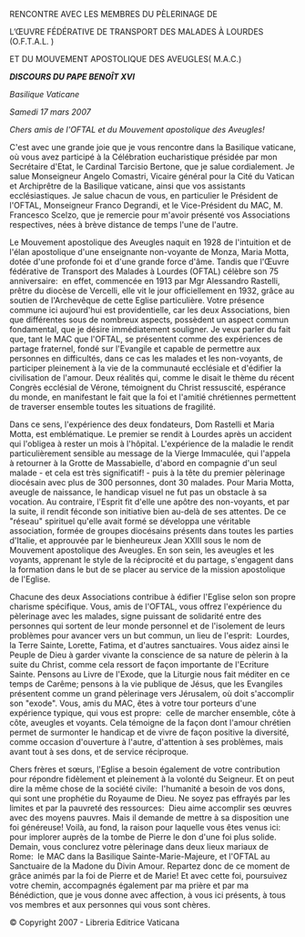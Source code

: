 RENCONTRE AVEC LES MEMBRES DU PÈLERINAGE DE

L’ŒUVRE FÉDÉRATIVE DE TRANSPORT DES MALADES À LOURDES (O.F.T.A.L. )

ET DU MOUVEMENT APOSTOLIQUE DES AVEUGLES( M.A.C.)

***DISCOURS DU PAPE BENOÎT XVI***

*Basilique Vaticane*

*Samedi 17 mars 2007*

*Chers amis de l'OFTAL et du Mouvement apostolique des Aveugles!*

C'est avec une grande joie que je vous rencontre dans la Basilique vaticane, où vous avez participé à la Célébration eucharistique présidée par mon Secrétaire d'Etat, le Cardinal Tarcisio Bertone, que je salue cordialement. Je salue Monseigneur Angelo Comastri, Vicaire général pour la Cité du Vatican et Archiprêtre de la Basilique vaticane, ainsi que vos assistants ecclésiastiques. Je salue chacun de vous, en particulier le Président de l'OFTAL, Monseigneur Franco Degrandi, et le Vice-Président du MAC, M. Francesco Scelzo, que je remercie pour m'avoir présenté vos Associations respectives, nées à brève distance de temps l'une de l'autre.

Le Mouvement apostolique des Aveugles naquit en 1928 de l'intuition et de l'élan apostolique d'une enseignante non-voyante de Monza, Maria Motta, dotée d'une profonde foi et d'une grande force d'âme. Tandis que l'Œuvre fédérative de Transport des Malades à Lourdes (OFTAL) célèbre son 75 anniversaire:  en effet, commencée en 1913 par Mgr Alessandro Rastelli, prêtre du diocèse de Vercelli, elle vit le jour officiellement en 1932, grâce au soutien de l'Archevêque de cette Eglise particulière. Votre présence commune ici aujourd'hui est providentielle, car les deux Associations, bien que différentes sous de nombreux aspects, possèdent un aspect commun fondamental, que je désire immédiatement souligner. Je veux parler du fait que, tant le MAC que l'OFTAL, se présentent comme des expériences de partage fraternel, fondé sur l'Evangile et capable de permettre aux personnes en difficultés, dans ce cas les malades et les non-voyants, de participer pleinement à la vie de la communauté ecclésiale et d'édifier la civilisation de l'amour. Deux réalités qui, comme le disait le thème du récent Congrès ecclésial de Vérone, témoignent du Christ ressuscité, espérance du monde, en manifestant le fait que la foi et l'amitié chrétiennes permettent de traverser ensemble toutes les situations de fragilité.

Dans ce sens, l'expérience des deux fondateurs, Dom Rastelli et Maria Motta, est emblématique. Le premier se rendit à Lourdes après un accident qui l'obligea à rester un mois à l'hôpital. L'expérience de la maladie le rendit particulièrement sensible au message de la Vierge Immaculée, qui l'appela à retourner à la Grotte de Massabielle, d'abord en compagnie d'un seul malade - et cela est très significatif! - puis à la tête du premier pèlerinage diocésain avec plus de 300 personnes, dont 30 malades. Pour Maria Motta, aveugle de naissance, le handicap visuel ne fut pas un obstacle à sa vocation. Au contraire, l'Esprit fit d'elle une apôtre des non-voyants, et par la suite, il rendit féconde son initiative bien au-delà de ses attentes. De ce "réseau" spirituel qu'elle avait formé se développa une véritable association, formée de groupes diocésains présents dans toutes les parties d'Italie, et approuvée par le bienheureux Jean XXIII sous le nom de Mouvement apostolique des Aveugles. En son sein, les aveugles et les voyants, apprenant le style de la réciprocité et du partage, s'engagent dans la formation dans le but de se placer au service de la mission apostolique de l'Eglise.

Chacune des deux Associations contribue à édifier l'Eglise selon son propre charisme spécifique. Vous, amis de l'OFTAL, vous offrez l'expérience du pèlerinage avec les malades, signe puissant de solidarité entre des personnes qui sortent de leur monde personnel et de l'isolement de leurs problèmes pour avancer vers un but commun, un lieu de l'esprit:  Lourdes, la Terre Sainte, Lorette, Fatima, et d'autres sanctuaires. Vous aidez ainsi le Peuple de Dieu à garder vivante la conscience de sa nature de pèlerin à la suite du Christ, comme cela ressort de façon importante de l'Ecriture Sainte. Pensons au Livre de l'Exode, que la Liturgie nous fait méditer en ce temps de Carême; pensons à la vie publique de Jésus, que les Evangiles présentent comme un grand pèlerinage vers Jérusalem, où doit s'accomplir son "exode". Vous, amis du MAC, êtes à votre tour porteurs d'une expérience typique, qui vous est propre:  celle de marcher ensemble, côte à côte, aveugles et voyants. Cela témoigne de la façon dont l'amour chrétien permet de surmonter le handicap et de vivre de façon positive la diversité, comme occasion d'ouverture à l'autre, d'attention à ses problèmes, mais avant tout à ses dons, et de service réciproque.

Chers frères et sœurs, l'Eglise a besoin également de votre contribution pour répondre fidèlement et pleinement à la volonté du Seigneur. Et on peut dire la même chose de la société civile:  l'humanité a besoin de vos dons, qui sont une prophétie du Royaume de Dieu. Ne soyez pas effrayés par les limites et par la pauvreté des ressources:  Dieu aime accomplir ses œuvres avec des moyens pauvres. Mais il demande de mettre à sa disposition une foi généreuse! Voilà, au fond, la raison pour laquelle vous êtes venus ici:  pour implorer auprès de la tombe de Pierre le don d'une foi plus solide. Demain, vous conclurez votre pèlerinage dans deux lieux mariaux de Rome:  le MAC dans la Basilique Sainte-Marie-Majeure, et l'OFTAL au Sanctuaire de la Madone du Divin Amour. Repartez donc de ce moment de grâce animés par la foi de Pierre et de Marie! Et avec cette foi, poursuivez votre chemin, accompagnés également par ma prière et par ma Bénédiction, que je vous donne avec affection, à vous ici présents, à tous vos membres et aux personnes qui vous sont chères.

© Copyright 2007 - Libreria Editrice Vaticana